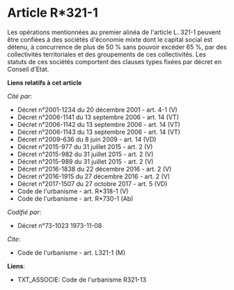 # Article R*321-1

Les opérations mentionnées au premier alinéa de l'article L. 321-1 peuvent être confiées à des sociétés d'économie mixte dont
le capital social est détenu, à concurrence de plus de 50 % sans pouvoir excéder 65 %, par des collectivités territoriales et
des groupements de ces collectivités. Les statuts de ces sociétés comportent des clauses types fixées par décret en Conseil
d'Etat.

**Liens relatifs à cet article**

_Cité par_:

  - Décret n°2001-1234 du 20 décembre 2001 - art. 4-1 (V)
  - Décret n°2006-1141 du 13 septembre 2006 - art. 14 (VT)
  - Décret n°2006-1142 du 13 septembre 2006 - art. 14 (VT)
  - Décret n°2006-1143 du 13 septembre 2006 - art. 14 (VT)
  - Décret n°2009-636 du 8 juin 2009 - art. 14 (VD)
  - Décret n°2015-977 du 31 juillet 2015 - art. 2 (V)
  - Décret n°2015-982 du 31 juillet 2015 - art. 2 (V)
  - Décret n°2015-989 du 31 juillet 2015 - art. 2 (V)
  - Décret n°2016-1838 du 22 décembre 2016 - art. 2 (V)
  - Décret n°2016-1915 du 27 décembre 2016 - art. 2 (V)
  - Décret n°2017-1507 du 27 octobre 2017 - art. 5 (VD)
  - Code de l'urbanisme - art. R*318-1 (V)
  - Code de l'urbanisme - art. R*730-1 (Ab)

_Codifié par_:

  - Décret n°73-1023 1973-11-08

_Cite_:

  - Code de l'urbanisme - art. L321-1 (M)

**Liens**:

  - TXT_ASSOCIE: Code de l'urbanisme R321-13
